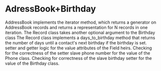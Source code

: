 # AdressBook+Birthday

AddressBook implements the iterator method, which returns a generator on AddressBook records and returns a representation for N records in one iteration.
The Record class takes another optional argument to the Birthday class
The Record class implements a days_to_birthday method that returns the number of days until a contact's next birthday if the birthday is set.
setter and getter logic for the value attributes of the Field heirs.
Checking for the correctness of the setter slave phone number for the value of the Phone class.
Checking for correctness of the slave birthday setter for the value of the Birthday class.
